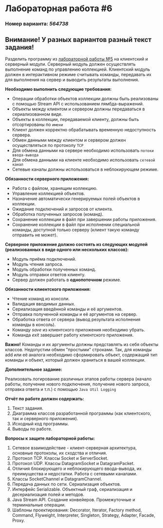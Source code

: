 # Лабораторная работа #6
### Номер варианта: _564738_

## Внимание! У разных вариантов разный текст задания!
Разделить программу из [лабораторной работы №5](https://github.com/VeraKasianenko/ITMO/tree/main/2_term_Software_engineering/Programming/lab5) на клиентский и серверный модули. Серверный модуль должен осуществлять выполнение команд по управлению коллекцией. Клиентский модуль должен в интерактивном режиме считывать команды, передавать их для выполнения на сервер и выводить результаты выполнения.

**Необходимо выполнить следующие требования:**
- Операции обработки объектов коллекции должны быть реализованы с помощью Stream API с использованием лямбда-выражений.
- Объекты между клиентом и сервером должны передаваться в сериализованном виде.
- Объекты в коллекции, передаваемой клиенту, должны быть отсортированы по `имени`
- Клиент должен корректно обрабатывать временную недоступность сервера.
- Обмен данными между клиентом и сервером должен осуществляться по протоколу `TCP`
- Для обмена данными на сервере необходимо использовать `потоки ввода-вывода`
- Для обмена данными на клиенте необходимо использовать `сетевой канал`
- Сетевые каналы должны использоваться в неблокирующем режиме.

**Обязанности серверного приложения:**
- Работа с файлом, хранящим коллекцию.
- Управление коллекцией объектов.
- Назначение автоматически генерируемых полей объектов в коллекции.
- Ожидание подключений и запросов от клиента.
- Обработка полученных запросов (команд).
- Сохранение коллекции в файл при завершении работы приложения.
- Сохранение коллекции в файл при исполнении специальной команды, доступной только серверу (клиент такую команду отправить не может).

**Серверное приложение должно состоять из следующих модулей (реализованных в виде одного или нескольких классов):**
- Модуль приёма подключений.
- Модуль чтения запроса.
- Модуль обработки полученных команд.
- Модуль отправки ответов клиенту.
- Сервер должен работать в **однопоточном** режиме.

**Обязанности клиентского приложения:**
- Чтение команд из консоли.
- Валидация вводимых данных.
- Сериализация введённой команды и её аргументов.
- Отправка полученной команды и её аргументов на сервер.
- Обработка ответа от сервера (вывод результата исполнения команды в консоль).
- Команду _save_ из клиентского приложения необходимо убрать.
- Команда _exit_ завершает работу клиентского приложения.

**Важно!** Команды и их аргументы должны представлять из себя объекты классов. Недопустим обмен "простыми" строками. Так, для команды add или её аналога необходимо сформировать объект, содержащий тип команды и объект, который должен храниться в вашей коллекции.

**Дополнительное задание:**

Реализовать логирование различных этапов работы сервера (начало работы, получение нового подключения, получение нового запроса, отправка ответа и т.п.) с помощью `Java Util Logging`

**Отчёт по работе должен содержать:**
1. Текст задания.
2. Диаграмма классов разработанной программы (как клиентского, так и серверного приложения).
3. Исходный код программы.
4. Выводы по работе.

**Вопросы к защите лабораторной работы:**
1. Сетевое взаимодействие - клиент-серверная архитектура, основные протоколы, их сходства и отличия.
2. Протокол TCP. Классы Socket и ServerSocket. 
3. Протокол UDP. Классы DatagramSocket и DatagramPacket. 
4. Отличия блокирующего и неблокирующего ввода-вывода, их преимущества и недостатки. Работа с сетевыми каналами. 
5. Классы SocketChannel и DatagramChannel. 
6. Передача данных по сети. Сериализация объектов. 
7. Интерфейс Serializable. Объектный граф, сериализация и десериализация полей и методов. 
8. Java Stream API. Создание конвейеров. Промежуточные и терминальные операции. 
9. Шаблоны проектирования: Decorator, Iterator, Factory method, Command, Flyweight, Interpreter, Singleton, Strategy, Adapter, Facade, Proxy.